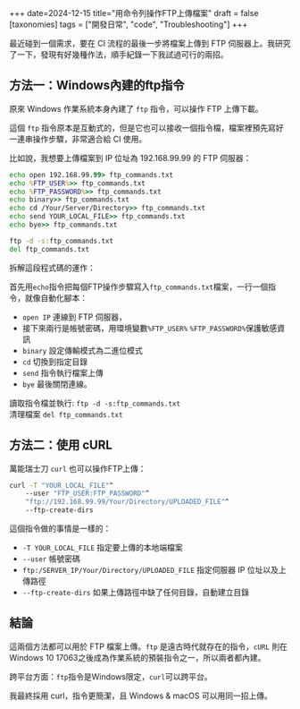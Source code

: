+++
date=2024-12-15
title="用命令列操作FTP上傳檔案"
draft = false
[taxonomies]
tags = ["開發日常", "code", "Troubleshooting"]
+++

最近碰到一個需求，要在 CI 流程的最後一步將檔案上傳到 FTP 伺服器上。我研究了一下，發現有好幾種作法，順手紀錄一下我試過可行的兩招。

## 方法一：Windows內建的ftp指令

原來 Windows 作業系統本身內建了 `ftp` 指令，可以操作 FTP 上傳下載。

這個 `ftp` 指令原本是互動式的，但是它也可以接收一個指令檔，檔案裡預先寫好一連串操作步驟，非常適合給 CI 使用。

比如說，我想要上傳檔案到 IP 位址為 192.168.99.99 的 FTP 伺服器：
```bat
echo open 192.168.99.99> ftp_commands.txt
echo %FTP_USER%>> ftp_commands.txt
echo %FTP_PASSWORD%>> ftp_commands.txt
echo binary>> ftp_commands.txt
echo cd /Your/Server/Directory>> ftp_commands.txt
echo send YOUR_LOCAL_FILE>> ftp_commands.txt
echo bye>> ftp_commands.txt

ftp -d -s:ftp_commands.txt
del ftp_commands.txt
```

拆解這段程式碼的運作：

首先用`echo`指令把每個FTP操作步驟寫入`ftp_commands.txt`檔案，一行一個指令，就像自動化腳本：
- `open IP` 連線到 FTP 伺服器，
- 接下來兩行是帳號密碼，用環境變數`%FTP_USER%` `%FTP_PASSWORD%`保護敏感資訊
- `binary` 設定傳輸模式為二進位模式
- `cd` 切換到指定目錄
- `send` 指令執行檔案上傳
- `bye` 最後關閉連線。

讀取指令檔並執行: `ftp -d -s:ftp_commands.txt` <br/>
清理檔案 `del ftp_commands.txt`

## 方法二：使用 cURL

萬能瑞士刀 `curl` 也可以操作FTP上傳：

```bat
curl -T "YOUR_LOCAL_FILE"^
    --user "FTP_USER:FTP_PASSWORD"^
    "ftp://192.168.99.99/Your/Directory/UPLOADED_FILE"^
    --ftp-create-dirs
```

這個指令做的事情是一樣的：
- `-T YOUR_LOCAL_FILE` 指定要上傳的本地端檔案
- `--user` 帳號密碼
- `ftp:/SERVER_IP/Your/Directory/UPLOADED_FILE` 指定伺服器 IP 位址以及上傳路徑
- `--ftp-create-dirs` 如果上傳路徑中缺了任何目錄，自動建立目錄 

## 結論

這兩個方法都可以用於 FTP 檔案上傳。`ftp` 是遠古時代就存在的指令，`cURL` 則在Windows 10 17063之後成為作業系統的預裝指令之一，所以兩者都內建。

跨平台方面：`ftp`指令是Windows限定，`curl`可以跨平台。

我最終採用 curl，指令更簡潔，且 Windows & macOS 可以用同一招上傳。




